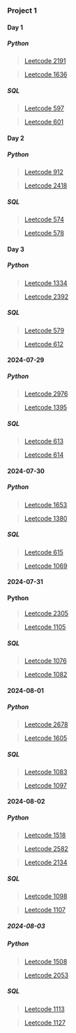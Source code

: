 ### Project 1

#### Day 1
##### Python
> [Leetcode 2191](https://leetcode.com/problems/sort-the-jumbled-numbers/description)

> [Leetcode 1636](https://leetcode.com/problems/sort-array-by-increasing-frequency)

##### SQL
> [Leetcode 597](https://leetcode.com/problems/friend-requests-i-overall-acceptance-rate)

> [Leetcode 601](https://leetcode.com/problems/human-traffic-of-stadium)

#### Day 2
##### Python
> [Leetcode 912](https://leetcode.com/problems/sort-an-array)

> [Leetcode 2418](https://leetcode.com/problems/sort-the-people)

##### SQL
> [Leetcode 574](https://leetcode.com/problems/winning-candidate)

> [Leetcode 578](https://leetcode.com/problems/get-highest-answer-rate-question)

#### Day 3
##### Python
>[Leetcode 1334](https://leetcode.com/problems/find-the-city-with-the-smallest-number-of-neighbors-at-a-threshold-distance)

>[Leetcode 2392](https://leetcode.com/problems/build-a-matrix-with-conditions)

##### SQL
>[Leetcode 579](https://leetcode.com/problems/find-cumulative-salary-of-an-employe)

>[Leetcode 612](https://leetcode.com/problems/shortest-distance-in-a-plane)

#### 2024-07-29
##### Python
>[Leetcode 2976](https://leetcode.com/problems/minimum-cost-to-convert-string-i)

>[Leetcode 1395](https://leetcode.com/problems/count-number-of-teams)

##### SQL
>[Leetcode 613](https://leetcode.com/problems/shortest-distance-in-a-line)

>[Leetcode 614](https://leetcode.com/problems/second-degree-follower)

#### 2024-07-30
##### Python
>[Leetcode 1653](https://leetcode.com/problems/minimum-deletions-to-make-string-balanced)

>[Leetcode 1380](https://leetcode.com/problems/lucky-numbers-in-a-matrix)

##### SQL
>[Leetcode 615](https://leetcode.com/problems/average-salary-departments-vs-company)

>[Leetcode 1069](https://leetcode.com/problems/product-sales-analysis-ii)

#### 2024-07-31

#### Python
>[Leetcode 2305](https://leetcode.com/problems/second-minimum-time-to-reach-destination)

>[Leetcode 1105](https://leetcode.com/problems/filling-bookcase-shelves)
##### SQL
>[Leetcode 1076](https://leetcode.com/problems/project-employees-ii)

>[Leetcode 1082](https://leetcode.com/problems/sales-analysis-i)

#### 2024-08-01

##### Python
>[Leetcode 2678](https://leetcode.com/problems/number-of-senior-citizens)

>[Leetcode 1605](https://leetcode.com/problems/find-valid-matrix-given-row-and-column-sums)

##### SQL
>[Leetcode 1083](https://leetcode.com/problems/sales-analysis-ii)

>[Leetcode 1097](https://leetcode.com/problems/game-play-analysis-v)

#### 2024-08-02

##### Python

>[Leetcode 1518](https://leetcode.com/problems/water-bottles)

>[Leetcode 2582](https://leetcode.com/problems/pass-the-pillow)

>[Leetcode 2134](https://leetcode.com/problems/minimum-swaps-to-group-all-1s-together-ii)

##### SQL

>[Leetcode 1098](https://leetcode.com/problems/unpopular-books/)

>[Leetcode 1107](https://leetcode.com/problems/new-users-daily-count)


##### 2024-08-03

##### Python

>[Leetcode 1508](https://leetcode.com/problems/range-sum-of-sorted-subarray-sums)

>[Leetcode 2053](https://leetcode.com/problems/kth-distinct-string-in-an-array)

##### SQL

>[Leetcode 1113](https://leetcode.com/problems/reported-posts)

>[Leetcode 1127](https://leetcode.com/problems/user-purchase-platform)